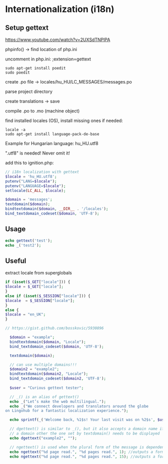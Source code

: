 # Internationalization (i18n)

## Setup gettext

https://www.youtube.com/watch?v=2UXSdTNPlPA

phpinfo() -> find location of php.ini

uncomment in php.ini:
;extension=gettext

```shell
sudo apt-get install poedit
sudo poedit
```

create .po file -> locales/hu_HU/LC_MESSAGES/messages.po

parse project directory

create translations -> save

compile .po to .mo (machine object)


find installed locales (OS), install missing ones if needed:

```shell
locale -a
sudo apt-get install language-pack-de-base
```

Example for Hungarian language: hu_HU.utf8

".utf8" is needed! Never omit it!


add this to ignition.php:

```php
// i18n localization with gettext
$locale = 'hu_HU.utf8';
putenv("LANG=$locale");
putenv("LANGUAGE=$locale");
setlocale(LC_ALL, $locale);

$domain = 'messages';
textdomain($domain);
bindtextdomain($domain, __DIR__ . '/locales');
bind_textdomain_codeset($domain, 'UTF-8');
```

## Usage

```php
echo gettext('test');
echo _('test2');
```

## Useful

extract locale from superglobals

```php
if (isset($_GET["locale"])) {
$locale = $_GET["locale"];
}
else if (isset($_SESSION["locale"])) {
$locale  = $_SESSION["locale"];
}
else {
$locale = "en_UK";
}

// https://gist.github.com/bosskovic/5930896

  $domain = "example";
  bindtextdomain($domain, "Locale"); 
  bind_textdomain_codeset($domain, 'UTF-8');

  textdomain($domain);

  // can use multiple domains!!!
  $domain2 = "example2";
  bindtextdomain($domain2, "Locale"); 
  bind_textdomain_codeset($domain2, 'UTF-8');
  
  $user = "Curious gettext tester";

  // _() is an alias of gettext()
  echo _("Let’s make the web multilingual.");
  echo _("We connect developers and translators around the globe 
on Lingohub for a fantastic localization experience.");

  echo sprintf(_('Welcome back, %1$s! Your last visit was on %2$s', $user, date('l'));

  // dgettext() is similar to _(), but it also accepts a domain name if a string from
  // a domain other the one set by textdomain() needs to be displayed
  echo dgettext("example2", "");

  // ngettext() is used when the plural form of the message is dependent on the count
  echo ngettext("%d page read.", "%d pages read.", 1); //outputs a form used for singular
  echo ngettext("%d page read.", "%d pages read.", 15); //outputs a form used when the count is 15
```
